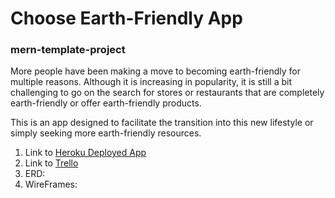 # Choose Earth-Friendly App

### mern-template-project

More people have been making a move to becoming earth-friendly for multiple reasons. Although it is increasing in popularity, it is still a bit challenging to go on the search for stores or restaurants that are completely earth-friendly or offer earth-friendly products.

This is an app designed to facilitate the transition into this new lifestyle or simply seeking more earth-friendly resources. 

1. Link to [Heroku Deployed App]()
1. Link to [Trello](https://trello.com/b/jfZJXyEp/project-3-choose-vegan-mern-app)
1. ERD:
![]()
1. WireFrames:
![]()
